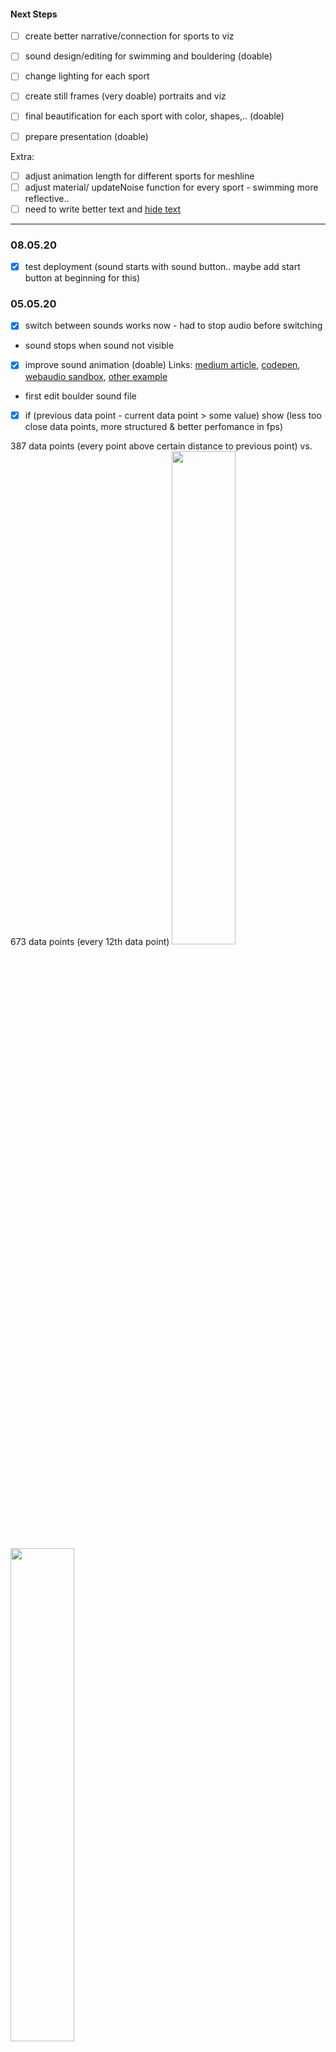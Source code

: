 #### Next Steps
- [ ] create better narrative/connection for sports to viz
- [ ] sound design/editing for swimming and bouldering (doable)
- [ ] change lighting for each sport

- [ ] create still frames (very doable) portraits and viz
- [ ] final beautification for each sport with color, shapes,.. (doable)
- [ ] prepare presentation (doable)

Extra:
- [ ] adjust animation length for different sports for meshline
- [ ] adjust material/ updateNoise function for every sport - swimming more reflective..
- [ ] need to write better text and [hide text](https://stackoverflow.com/questions/6242976/javascript-hide-show-element)

------
### 08.05.20
- [x] test deployment (sound starts with sound button.. maybe add start button at beginning for this)

### 05.05.20
- [x] switch between sounds works now - had to stop audio before switching
- sound stops when sound not visible
- [x] improve sound animation (doable)
Links: 
[medium article](https://medium.com/@mag_ops/music-visualiser-with-three-js-web-audio-api-b30175e7b5ba),
[codepen](https://codepen.io/Zebrathy/pen/dyoaoPQ?editors=0010),
[webaudio sandbox](https://github.com/mrdoob/three.js/blob/master/examples/webaudio_sandbox.html),
[other example](https://codepen.io/EllenProbst/pen/RQQmJK?editors=0010)
- first edit boulder sound file
- [x] if (previous data point - current data point > some value) show (less too close data points, more structured & better perfomance in fps)

387 data points (every point above certain distance to previous point) vs. 673 data points (every 12th data point)
<img src="https://i.imgur.com/m4Be0cm.png" width="45%"> <img src="https://i.imgur.com/WuxDWXv.png" width="45%">

- update light orientation

<img src="https://i.imgur.com/SiuuU6f.png" width="50%">

- downloaded all js scripts on index.html

### 28.04.20
- sound edit swimming file
- testing sound switch (not working yet)

### 17.04.20
- [x] fix GUI functionality (doable) - It's possible to switch between sports now :) 
    - remove() function was the trick to blend out 3D Objects [source](https://stackoverflow.com/questions/18357529/threejs-remove-object-from-scene)
- [x] restructure code.. for gui - every sport has a 'sport'Vis() function
- [x] improve perfomance for smoother animation - depends on sphereNoise object amount mostly
    - Solution: less spheres, no default animation (can be turned on in gui), adjusting amount of data points per sport per visualisation style
- [x] improve perfomance for smoother animation - add() and remove() instead of sportViz() in render()
- fixed some console errors
- [x] image capture button: https://codepen.io/shivasaxena/pen/QEzAAv ,with this: https://jsfiddle.net/2pha/art388yv/
- [x] added description of data: The gravity sensor provides a three dimensional vector indicating the direction and magnitude of gravity. Typically, this sensor is used to determine the device's relative orientation in space..
    
- [x]  need for keyframe animation? Yes for pointCloud [link](https://threejs.org/examples/?q=misc#misc_animation_keys), [git](https://github.com/mrdoob/three.js/blob/master/examples/misc_animation_keys.html)
- [x]  Meshline links: [git](https://github.com/spite/THREE.MeshLine), [demo](https://www.clicktorelease.com/code/THREE.MeshLine/demo/index.html), [splinecurve](https://threejs.org/docs/#api/en/extras/curves/SplineCurve), [three constan.spline](https://github.com/spite/THREE.ConstantSpline)

### 14.04.20
- more research on switching between sports

### 05.04.20
- [x] fixed one csv bug line in pointCloud
- [x] color adjustment with sport change (should add material/ updateNoise function for every sport - swimming more reflective..)

### 03.04.20
- [x] gui functionality: blend in/out data sets (except gravity)
- [x] line animation
- [x] improved performance (less sphereNoise data points, starting without animtion)
- created one summary csv of sports

### 02.04.20
- check in with lena - suggestions:
- [x] line animation
- [ ] more abstract sound design
- [ ] pulsing light
- [ ] image capture button Links: https://codepen.io/shivasaxena/pen/QEzAAv , https://jsfiddle.net/2pha/art388yv/

- important to show creative/technical process in final presentation (reflect on it..)

### 01.04.20
- The gravity sensor provides a three dimensional vector indicating the direction and magnitude of gravity. Typically, this sensor is used to determine the device's relative orientation in space. 
- should add description of data
- [x]  clean up code
- check in summary https://github.com/aeschi/Orientation_Project/master/currentState.md
- work on gui

#### Data input:
<img src="https://i.imgur.com/GFrDjqY.png" width="80%">

#### Different Sports

Bouldering

<img src="https://i.imgur.com/yIC62Ua.png" width="80%">

Swimming

<img src="https://i.imgur.com/FVm2t0R.png" width="80%">

Skating

<img src="https://i.imgur.com/wN8mrSR.png" width="80%">

GUI Interaction (not properly working yet)

<img src="https://i.imgur.com/FeDdBiH.png" width="40%">

Demo 

https://vimeo.com/40307168



### 31.03.20 
- [x]  gradient/climbing grip texture for noiseSpheres (possible adjust color with .color, but not the opacity)
- screenshots/recording for check in

<img src="https://i.imgur.com/ofL368O.png" width="70%">

<img src="https://i.imgur.com/WlWTa9O.png" width="42%"> <img src="https://i.imgur.com/afBbCrw.png" width="35%">

### 30.03.20 
- audio implementation (animation influenced by sound?)

### 29.03.20 (3h)
- window resize
- audio implementation (doesnt work yet)
- animation & composition
- color palette

### 28.03.20 (3h)
- light/environment adjustments
- add shadow to plane
- points color (defaut white for all points)
- idea: morphing 3d sports objects to acceleration data [tutorial](https://dev.to/maniflames/pointcloud-effect-in-three-js-3eic), and this [morphing shoe](https://wamaitha.netlify.com/) [code](https://wamaitha.netlify.com/index.js)
- exchanged orbit controls (zoom function)
- bit of clean up
- test lineMesh shadow (not really working..)

<img src="https://i.imgur.com/eqQurYU.png" width="47%"><img src="https://i.imgur.com/XB7NCUD.png" width="43%">

### 26.03.20 (2h)
- star shaped meshline
<img src="https://i.imgur.com/JpH8x6m.png" width="80%"> 


### 25.03.20 (1h)
- more visual testing
<img src="https://i.imgur.com/9ept5jk.png" width="80%"> 


### 17.03.20 (2h)
- should try out: use MeshLambertMaterial, set envMaps to reflective 
- can I use buffer geometry?
- half bals with [phiStart](https://threejs.org/docs/#api/en/geometries/SphereGeometry) etc.. 
- some shape tests with material, noise, color, amount of points:

<img src="https://i.imgur.com/cQQcUhc.png" width="40%"> <img src="https://i.imgur.com/Z2CHjpf.png" width="40%">
<img src="https://i.imgur.com/otghlky.png" width="40%"> <img src="https://i.imgur.com/6gFzqIL.png" width="40%">

### 16.03.20 (2h)
- editing some photos
- transfering and sorting recorded data 

### 15.03.20 (2h)
- recorded skating with roman
- editing some photos

<img src="https://i.imgur.com/sAaMZpf.jpg" width="40%"> <img src="https://i.imgur.com/Vw0WciG.jpg" width="40%">

### 12/13/14.03.20 (4h)
- added line animation
- point cloud explosion (animation)
- general animation testing

<img src="https://i.imgur.com/sqITMF7.png" width="80%">

- should add:
    - sound design (bouldering: hands smearing & clap, swimming: splash, cycling: kette, bremsen, skating: street pop sound, ice skating: ice)
    - spherenoise 3d object back into scene for more 3dish style
    - color code (bouldering: white chalk point cloud, swimming: blue water splash particles)
    
<img src="https://instagram.ftxl3-2.fna.fbcdn.net/v/t51.2885-15/sh0.08/e35/s750x750/88339074_591465014916255_6941607677378271626_n.jpg?_nc_ht=instagram.ftxl3-2.fna.fbcdn.net&_nc_cat=103&_nc_ohc=tm1lL5uCuLIAX_g0-T1&oh=f7e1af615086548eb7814317f6343b2b&oe=5EA5AC8B" width="40%">

### 10.03.20 (2,5h)
- mores research on animation with KeyFrames & Quaternion & AnimationClip
  - https://threejs.org/examples/?q=misc#misc_animation_keys
  - https://stackoverflow.com/questions/40434314/threejs-animationclip-example-needed
  - [parsing-and-updating-object-position-for-animation-in-three-js](https://stackoverflow.com/questions/45723324/parsing-and-updating-object-position-for-animation-in-three-js)
  - https://threejs.org/docs/index.html#api/en/math/Quaternion
  - https://threejs.org/docs/index.html#api/en/animation/AnimationClip
  - https://threejs.org/examples/jsm/animation/AnimationClipCreator.js
  - [Line Animations](http://jsfiddle.net/fqLvsdnu/)
  - https://discourse.threejs.org/t/line-animations/6279
  - https://discourse.threejs.org/t/drawing-with-three-linedashedmaterial/3473?u=prisoner849
  - https://threejs.org/docs/#manual/en/introduction/How-to-update-things

### 09.03.20 (3,5h)
- recording boulder session

<img src="https://i.imgur.com/LNMBX3q.jpg" width="40%"> <img src="https://i.imgur.com/TSPJArQ.jpg" width="40%">

- saving data and taking a first look
- more research about animation

<img src="https://i.imgur.com/SA3yL4u.png" width="40%"> <img src="https://i.imgur.com/eGkLBUt.png" width="40%">
<img src="https://i.imgur.com/L7GtWjj.png" width="40%"> <img src="https://i.imgur.com/mirvcZr.png" width="40%">

### 08.03.20 (5,5h)
Next steps:
- try out noise distortion with all points for animation
- add slight rotation of all elements
- switch between data sets with gui

- added gui and stats to working file
- possible data from apple watch sensorLog
 <img src="https://i.imgur.com/9IVeb38.png" width="40%">
 
- more light testing:
<img src="https://i.imgur.com/aTlE9dS.png" width="70%">
<img src="https://i.imgur.com/SZ4fDO9.png" width="48%"><img src="https://i.imgur.com/SU9FhNU.png" width="45%">

- perfomance tests:
  - [Improve your Threejs performances with BufferGeometryUtils](https://codeburst.io/improve-your-threejs-performances-with-buffergeometryutils-8f97c072c14b)
 
- animation tests:
  - [animate sphere normals with noise](https://busy.org/@clayjohn/learning-3d-graphics-with-three-js-or-dynamic-geometry)
<img src="https://i.imgur.com/816nluR.png" width="50%">

### 07.03.20 (5,5h)
- csv integrated (back to d3 version 3)
- access to rows fixed :)
- added animated cube
- mouse orientation with zoom 

### 06.03.20 (3h)
- creating new basic three js scene 
- with lighting and endless space/horizon/fog [inspo](https://github.com/dli/vortexspheres)
- with gui
-> need to combine with dataviz and integrate csv file not upload & try shader
<img src="https://i.imgur.com/tLobVx3.png" width="80%">

### 03.03.20 (1,5h)
- added rotation to 3D objects (spheres)
- bundled sphere objects into Object3D Group
- adding more lights to scene (hemispheric, spotlight,..)
<img src="https://i.imgur.com/BmqMfxR.png">

### 02.03.20 (2h)
- check for app that records sound in background (AVR App + decibel in SensorLog) 
- Audio Visualisations:
   - [Music visualization with Web Audio and three.js](http://programmersought.com/article/563055099/)
   - [Music Visualiser with THREE.js & Web Audio API](https://medium.com/@mag_ops/music-visualiser-with-three-js-web-audio-api-b30175e7b5ba)
   - [Awesome Audio Viz](https://github.com/willianjusten/awesome-audio-visualization)
   - [Audio visualizer experiments](https://github.com/soniaboller/audible-visuals)
   - [Three.js Audio Analyser](https://threejs.org/docs/#api/en/audio/AudioAnalyser)
- used data set csv with several sensors and pulled different data with unfiltered, lowPass arrays.. 
   - Problem: need to change position of datasets so they're at the same "origin/location" in space
- added map function for color gradient (slows it down quite a bit..?)
<img src="https://i.imgur.com/kCYq1F4.png" width="80%">
- color gradient for 3D cubes (same as points) should try with textures..

### 01.03.20 (6,5h)

##### Following steps:
- [x] check for app that records sound in background (AVR App + decibel in SensorLog) [Music visualization with Web Audio and three.js](http://programmersought.com/article/563055099/)  
- [ ]  write down exact protocoll for how to record data - and while recording (on tuesday)
- [x]  decide on swimming (I guess I can just record it..)
- [ ]  try creating an mesh array so it can be animated
- [ ]  go through animate function & try to animate data with sound or heart rate or other data set
- [ ]  add scroll function
- [ ]  add GUI (blend in/out data sets)
- [x]  use data set csv with several sensors and pull different data with unfiltered, lowPass arrays.. (rename them)
- [x]  color scheme for 3d objects
- [ ]  maybe try one 3d object created out of data points as vertices
- [x]  mix 2/3D look
- [ ]  integrate csv file load in js file

- added 3d object (cubes)

<img src="https://i.imgur.com/EKqIkrX.png" width="50%"><img src="https://i.imgur.com/7Eaemb5.png" width="50%">

- better understanding of d3 (how data is read) and animate function
- added time aspect to each data point with let x = xScale(data.unfiltered[i].x + i * 0.0005); should depend on range of dataset

<img src="https://i.imgur.com/oggZ1jT.png" width="50%"><img src="https://i.imgur.com/j918I43.png" width="50%">

- connected data points with lines (only x coordniate = smooth line, x,y,z = more jagged line)

<img src="https://i.imgur.com/phyQpig.png" width="50%"><img src="https://i.imgur.com/pKbdVTq.png" width="50%">

- testing apple watch/iphone data from sensorLog and heartgraph
(motion pitch, roll, yaw looks nice)
<img src="https://i.imgur.com/P9KUrjw.png">

- should use high Hz rate for more data points = better visuals

#### Necessary for recording:
- Camera: Sony, iPhone, Hasselblad/ Nikon
- Backup microphone (from camera?)
- Sports: Bouldering, Skating, Swimming, Ice Skating, Cycling
- iPhone/ Apple Watch 
- Sensory data from
   - iPhone: accelerometer, gyroscope, magnetometer
   - Apple Watch: accelerometer, gyroscope (rotation)

### 29.02.20 (0,5h)
- adjust time table

### 27.02.20 (2h)
- created website with 'About', 'Home' & 'Compare Sports' routes
- ABOUT page with some basic information
- HOME page with slideshow of visualizations/athletes
- COMPARE SPORTS page with centered Three.js canvas
- decided on primary sports: bouldering, swimming, skating
- secondary: running, cycling, yoga

<img src="https://i.imgur.com/o1wBOht.png" width="60%">
<img src="https://i.imgur.com/IRYJgmt.png" width="60%">
<img src="https://i.imgur.com/dLJo2aI.png" width="60%">

### 15.01.20
- Test Athlete Portrait + Visual:
<img src="https://i.imgur.com/PjvvS5t.jpg" width="60%">

- smaller particle size works better
(maybe random between 0.5 - 1.5 or influenced by another factor like sound)
<img src="https://i.imgur.com/bbDJTUF.png" width="60%">

- mirroring the data looks kinda cool
<img src="https://i.imgur.com/tVnQN5y.png" width="60%">

- random functions in js:
```
function getRandomFloat(min, max) {
   return Math.random() * (max - min) + min;
}
```
first OK visual output with small particles 

### 14.01.20
- [creating particles](https://aerotwist.com/tutorials/creating-particles-with-three-js/)
- [Three.js Custom Geometry](https://threejsfundamentals.org/threejs/lessons/threejs-custom-geometry.html)

Change particles by geometry or by material?
- [documentation geometry](https://threejs.org/docs/#api/en/core/Geometry)

##### Some Examples
- [webgl_multiple_elements_text](https://threejs.org/examples/#webgl_multiple_elements_text)
- [webgl_geometry_shapes](https://threejs.org/examples/#webgl_geometry_shapes)

#### SOME DATA VIZ
[](http://bwlewis.github.io/rthreejs/ego/index.html)
<img src="https://i.imgur.com/ef2fgds.jpg" width="50%">


### 07.01.20
- adjusting shapes, color, input for [3D Scatterplot example](http://bl.ocks.org/phil-pedruco/9852362)

##### Test: Accelerometer file from phone recording with color gradient
<img src="https://i.imgur.com/Sw6VPvo.png" width="50%">
<img src="https://i.imgur.com/gKncqRo.png" width="50%">
<img src="https://i.imgur.com/9Nq0oNL.png" width="50%">

### 27.12.19
##### threejs plot inspo:

- [First Look: Using Three.js for 2D Data Visualization](https://blog.fastforwardlabs.com/2017/10/04/using-three-js-for-2d-data-visualization.html)
- [Update: Using three.js for 2D data visualization](https://observablehq.com/@grantcuster/using-three-js-for-2d-data-visualization)
- [Understanding scale and the three.js perspective camera](https://observablehq.com/@grantcuster/understanding-scale-and-the-three-js-perspective-camera?collection=@grantcuster/three-js-tutorials)
<img src="https://blog.fastforwardlabs.com/images/2017/10/tsne-final.png" width="50%">

- [Polygon Shredder LIVE](https://www.clicktorelease.com/code/polygon-shredder/)
- [Polygon Shredder - Github Link](https://github.com/spite/polygon-shredder)
<img src="https://raw.githubusercontent.com/spite/polygon-shredder/master/snapshot.jpg" width="50%">
<img src="https://pbs.twimg.com/media/CUPCCYsUsAAY3Us?format=png&name=medium" width="50%">

- [Scatter plot](https://github.com/lightning-viz/lightning-scatter-3)
<img src="https://raw.githubusercontent.com/lightning-viz/lightning-default-index/master/images/scatter-3.png" width="50%">

- [A 3D scatterplot widget using three.js. Many options follow the scatterplot3d package.](https://rdrr.io/cran/threejs/man/scatterplot3js.html)

- [Brain Viz](https://stackoverflow.com/questions/46079467/display-25000-lines-at-60fps-in-threejs)
<img src="https://i.stack.imgur.com/PjeUl.png" width="50%">

### 26.12.19
- p5.js oder three.js
- need to check where its easier to load csv files
- three & d3: [3D Scatterplot with csv upload](http://bl.ocks.org/phil-pedruco/9913243)
<img src="img/moods/3dscatterplot.png" width="50%">

- [example plot with csv upload](http://bl.ocks.org/phil-pedruco/raw/9913243/)
- audio/pulse as csv file?
- introduction to data loading
- create styleframes
- [gradient shader in threejs](https://jsfiddle.net/d07kqchb/)
- [gradient colors in threejs](https://stackoverflow.com/questions/52614371/apply-color-gradient-to-material-on-mesh-three-js)

<img src="img/moods/gradient_trends.jpg" width="40%"><img src="img/moods/color-gradient-palettes-1.jpg" width="50%">
-------
- REACt für interaktive Sachen (public "bleibt eher unverändert", src: hier wird editiert)
- Props: Infos werden in Baumstruktur durchgereicht
- State: Variablen wo sich Werte ändern können (count++ oder + - button)
- index.html -> index.js -> app.js ...
--------
- [mocap library mixamo adobe](https://www.mixamo.com/#/?page=1&query=skate&type=Motion%2CMotionPack)
- import for packages: npm install .. 
- import * as XY / {KonkreterName}/ DefaultExport from 'jasonFileName';

### 25.12.19
- importing scripts offline
- learn about bundeling modules (browserify/ webpack)
    - in project file (three.js) npm init
    - npm install webpack --save-dev (only dev file not for production)
    
- [mdn forum for questions related to javascritp](https://developer.mozilla.org/de/)
- codepen
- [you dont know js introduction](https://github.com/getify/You-Dont-Know-JS/blob/2nd-ed/get-started/README.md)

### 18.12.19
- [three.js documentation getting started](https://threejs.org/docs/index.html#manual/en/introduction/Creating-a-scene)
imgage path - where am I startin the server from (three folder)

### 11.12.19
#### three.js examples
- [Getting Started With Three.js](https://www.youtube.com/watch?v=8jP4xpga6yY)
- [Add 3D Model to WebSite in 5 Minutes - Three.js Tutorial](https://www.youtube.com/watch?v=1TeMXIWRrqE)
- [KUVA Studio](https://www.instagram.com/wearekuva/)
<img src="https://pbs.twimg.com/media/Cp_OV5aW8AE6L5v?format=jpg&name=medium" width="40%">

- [Frederico Marino](https://www.twipu.com/fedemarino31)

- [3D fractal flame effect WebGL](https://html5gamedevelopment.com/3d-fractal-flame-effect/)

- [Exploding 3D Objects with Three.js](https://tympanus.net/codrops/2019/03/26/exploding-3d-objects-with-three-js/)

- [Patrick Matte threeejs inspo](https://www.patrickmatte.com/?cat=59)
<img src="https://www.patrickmatte.com/blog/wp-content/uploads/2014/11/haiku7-1024x576.jpg"  width="40%">

- [Yoichi Kobayashi threeejs inspo](https://ykob.github.io/sketch-threejs/)
<img src="https://ykob.github.io/sketch-threejs/img/common/ogp_splash.jpg" width="40%">

### 04.12.19
#### three.js
- [effects anaglyph - three.js](https://threejs.org/examples/#webgl_effects_anaglyph)
- HDRI as environment like in effects anaglyph - Sports environment as connection to sport
- Glitch look
<img src="img/threejs/effectsAnaglyph.png" width="40%">

- [Github library for three.js](https://github.com/mrdoob/three.js/tree/master/examples/js)

#### Next Steps
- research for prerecorded mocap data, sound data, pulse,..
- test out visualisation in p5.js, three.js, only 3 joints (gradient look?)
- (search for tracking devices)

#### Mail Support Text
I am a student in the Creative Technologies master program at the film university Babelsberg near Berlin. Currently, I am working on a project with abstract visualisation of sports movements and I would love to collaborate with you. 

Sports are goal and performance oriented, and we often forget about the beauty and poetic perspective of these movements. I want to capture the essence of these motions, which are mastered for perfection and sensationalise them through abstract art.

Here is a short description of my project:
The idea is to generate a visualisation of several sport disciplines by recording specific data. This will mainly be data sources such as motion tracking, but also non-visual factors like sound and pulse of the athletes. Possible sports could be climbing, skating, dancing, cycling and others.
The captured data will then be processed with javascript, to enable an artistic visualisation. This will be done with the help of libraries such as P5.js, three.js or babylon.js.
The output will be a combination of data-driven movement as well as artistic choices to achieve a visually appealing animation. After completion of the project, the viewer will be able to interact with the visual output on a web based platform. 

The Xsens technology seems to be perfect for capturing movement in various environments, which would not be possible on a conventional motion capture stage.
Would it be possible to get support for my project from Xsens by lending me the MVN Animate Motion Capture System a few weeks during January or February?
I would very much appreciate any kind of help and of course credit the support of Xsens for my project.

Please let me know if you have any questions about my project or if an official statement by my professor is needed.

#### TensorFlow
[Machine Learning - Human Pose Estimation](https://medium.com/tensorflow/real-time-human-pose-estimation-in-the-browser-with-tensorflow-js-7dd0bc881cd5?)
[bodypixel - person segementation]https://medium.com/tensorflow/introducing-bodypix-real-time-person-segmentation-in-the-browser-with-tensorflow-js-f1948126c2a0

Footageanalyse + rotation, tilt, location from iphone? + pulse + sound

### 02.12.19

#### Javascript / three.js 3D web with WebGL
[three.js fbx loader](https://threejs.org/examples/webgl_loader_fbx.html)

[3D Scene](https://threejs.org/examples/#webgl_animation_keyframes)

[discover three.js book](https://discoverthreejs.com/book/first-steps/)

###### Three.js is a cross-browser JavaScript library and Application Programming Interface used to create and display animated 3D computer graphics in a web browser. Three.js uses WebGL

### 15.11.2019
#### IDEAS
- interactive part: viewer can guess sport
- still images -> mix of athletes/face and viz
<img src="https://www.collater.al/wp-content/uploads/2018/07/Dorian-Legret-visioni-astratte-di-un-artista-digitale-Collater.al_-819x1024.jpg" width="60%">


### 13.11.2019

### TIMING
![](img/Zeitplan.png)

#### NOVEMBER
- concept finalisation
- moodboard
- research for prerecorded mocap data, sound data, pulse,..
- test out visualisation in p5.js
- search for tracking devices

#### DECEMBER
- create workflow
- test out visualisation in p5.js
- style testing
- search for tracking devices

#### JANUARY 
- decide on visual style
- recording the data input myself 

#### FEBRUARY
- platform/website for final product
- polishing animation

#### MARCH
- interaction with visualisation 
- beautification of input features
- still frames from animation for product design
- preperation for presentation

#### APRIL
Finish 🎊

#### TUTORIAL
[C4D MOCAP TUTORIAL](https://www.youtube.com/playlist?list=PL_KyR3yGDJFsiuobZ4vx5LMC8uVq8QIw4)

### 11.11.2019

#### Processing/WebGL Inspiration
- [Blue grwoth](https://www.openprocessing.org/sketch/178381)

￼￼- [Circle color gradient](https://www.openprocessing.org/sketch/445955)
￼
- [Gradient blobs](https://www.openprocessing.org/sketch/559923)
￼
- [Color wave](https://www.openprocessing.org/sketch/642782)
￼
- [Point light animation](https://www.openprocessing.org/sketch/494388)
￼
- [WEBGL Camera Sample](https://www.openprocessing.org/sketch/647747)
￼
- [Dot line Pattern](https://www.openprocessing.org/sketch/747716)
￼
- [p5 fbo gradien](https://www.openprocessing.org/sketch/496509)

- [Trees](https://www.openprocessing.org/sketch/627398)

- [Tree noise](https://www.openprocessing.org/sketch/503559)

- [Waltz of Circles](https://www.openprocessing.org/sketch/748916)

- [Reference](https://observablehq.com/@rreusser/instanced-webgl-circles)

![](img/moods/p5js_exampleVisuals.png)

### 6.11.2019

#### Possible Tracking Devices:
- [xsens](https://assetstore.unity.com/packages/3d/animations/mvn-live-animation-11338) need to contact them, maybe bought by university
- mobile devices
- Kais Motion Tracking Suit

#### Visual Output
- High end look, prerendered (Houdini, C4d, Maya)
[houdini tutorial](https://www.youtube.com/watch?v=SwQ6gdNU7h4)
OR
- web based, interactive (P5.js, D3.js, RAW Graph,..)

#### BEST
- visually high end look
- nice (fluid) animation
- interaction
- still frames for branding
- recording data myself
- multiple sport disciplines

#### WORST
- visually 'ok'
- no animation
- no interaction
- one sport (movement)
- using prerecorded data

Indepent from my work would be the sound design (maybe filmmusic student/friends)

#### MOODS
I created a moodboard on [pinterest](https://www.pinterest.com.au/eschi94/orientierungsprojekt-moods/)
![](img/moods/moodboard2.png)
![](img/moods/moodboard1.png)
![](img/moods/moodboard3.png)
![](img/moods/moodboard4.png)
[folder with moods](img/moods)

I really like the gradient, soft glow, steamy look like here:
![](img/moods/gradient_steam.png)

#### SIMILAR WORK
[London Olympics "Fornms](http://www.memo.tv/portfolio/forms/)
![](http://www.memo.tv/wpmemo/wp-content/uploads/2018/07/forms04-05-1612x2418.jpg)

[CLEVER FRANKE Red Bull Party](https://www.cleverfranke.com/work/redbull-visualization)
![](https://www.cleverfranke.com/api/files/work/redbull-visualization/personalized-visualizations/ade_blur_l.png)


